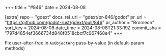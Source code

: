 +++
title = "#846"
date = 2024-08-08

[extra]
repo = "gdext"
docs_rel_url = "gdext/pr-846/godot"
pr_url = "https://github.com/godot-rust/gdext/pull/846"
pr_author = "Bromeon"
sort_key = 2024-08-08
date_time = 2024-08-08T21:33:19Z
commit_sha = "797d4854ef3666734d848f0518cbcf7c967468e4"
+++

Fix user-after-free in `AsObjectArg` pass-by-value (in default-param methods)
